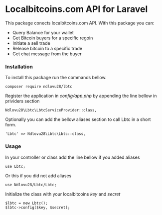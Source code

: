 # Localbitcoins.com API for Laravel

This package conects localbitcoins.com API. With this package you can:
 - Query Balance for your wallet
 - Get Bitcoin buyers for a specific regoin
 - Initiate a sell trade
 - Release bitcoin to a specific trade
 - Get chat message from the buyer 

### Installation

To install this package run the commands bellow.

```
composer require ndlovu28/lbtc
```

Register the application in *config/app.php* by appending the line bellow in prividers section
```
Ndlovu28\Lbtc\LbtcServiceProvider::class,
```

Optionally you can add the bellow aliases section to call Lbtc in a short form.
```
'Lbtc' => Ndlovu28\Lbtc\Lbtc::class,
``` 

### Usage

In your controller or class add the line bellow if you added aliases
```
use Lbtc;
```
Or this if you did not add aliases
```
use Ndlovu28/Lbtc/Lbtc;
```

Initialize the class with your localbitcoins *key* and *secret*

```
$lbtc = new Lbtc();
$lbtc->config($key, $secret);
```
